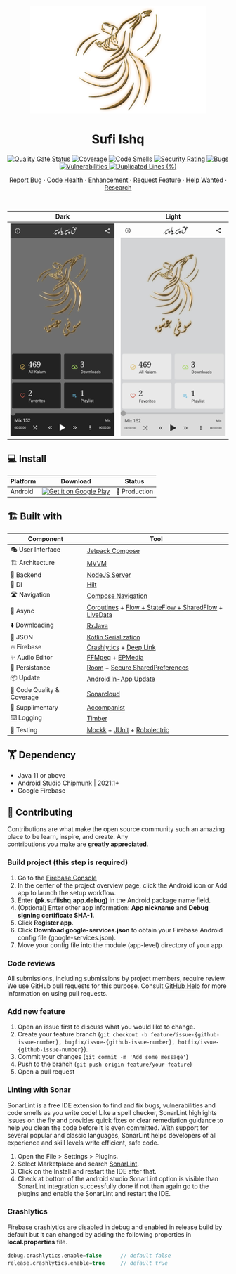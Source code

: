 <div align="center">  
<img src="app/src/main/res/drawable-xxxhdpi/logo.png?raw=true" width="400" />  
<h1 align="center">Sufi Ishq</h1>  
 
<a href="https://sonarcloud.io/summary/new_code?id=sufiishq_sufiishq-mobile">  
    <img alt="Quality Gate Status" src="https://sonarcloud.io/api/project_badges/measure?project=sufiishq_sufiishq-mobile&metric=alert_status" />  
</a>  
<a href="https://sonarcloud.io/summary/new_code?id=sufiishq_sufiishq-mobile">  
    <img alt="Coverage" src="https://sonarcloud.io/api/project_badges/measure?project=sufiishq_sufiishq-mobile&metric=coverage" />  
</a>  
<a href="https://sonarcloud.io/summary/new_code?id=sufiishq_sufiishq-mobile">  
    <img alt="Code Smells" src="https://sonarcloud.io/api/project_badges/measure?project=sufiishq_sufiishq-mobile&metric=code_smells" />  
</a>  
<a href="https://sonarcloud.io/summary/new_code?id=sufiishq_sufiishq-mobile">  
    <img alt="Security Rating" src="https://sonarcloud.io/api/project_badges/measure?project=sufiishq_sufiishq-mobile&metric=security_rating" />  
</a>  
<a href="https://sonarcloud.io/summary/new_code?id=sufiishq_sufiishq-mobil">  
    <img alt="Bugs" src="https://sonarcloud.io/api/project_badges/measure?project=sufiishq_sufiishq-mobile&metric=bugs" />  
</a>  
<a href="https://sonarcloud.io/summary/new_code?id=sufiishq_sufiishq-mobile">  
    <img alt="Vulnerabilities" src="https://sonarcloud.io/api/project_badges/measure?project=sufiishq_sufiishq-mobile&metric=vulnerabilities" />  
</a>  
<a href="https://sonarcloud.io/summary/new_code?id=sufiishq_sufiishq-mobile">  
    <img alt="Duplicated Lines (%)" src="https://sonarcloud.io/api/project_badges/measure?project=sufiishq_sufiishq-mobile&metric=duplicated_lines_density" />  
</a>

<br />

<p>
<a href="https://github.com/sufiishq/sufiishq-mobile/issues/new/choose">Report Bug</a>  
·  
<a href="https://github.com/sufiishq/sufiishq-mobile/issues/new/choose">Code Health</a>  
·  
<a href="https://github.com/sufiishq/sufiishq-mobile/issues/new/choose">Enhancement</a>  
·  
<a href="https://github.com/sufiishq/sufiishq-mobile/issues/new/choose">Request Feature</a>  
·  
<a href="https://github.com/sufiishq/sufiishq-mobile/issues/new/choose">Help Wanted</a>  
·  
<a href="https://github.com/sufiishq/sufiishq-mobile/issues/new/choose">Research</a>  
</p>
<br />
</div>  



| Dark | Light |
|-------|------|
|![](.github/screenshot_dark.jpg)|![](.github/screenshot_light.jpg)

## 💻 Install

| Platform | Download | Status |  
|----------|----------|--------|  
| Android  |<a href='https://play.google.com/store/apps/details?id=pk.sufiishq.app&pcampaignid=pcampaignidMKT-Other-global-all-co-prtnr-py-PartBadge-Mar2515-1'><img alt='Get it on Google Play' src='https://play.google.com/intl/en_us/badges/static/images/badges/en_badge_web_generic.png' width="200"/></a>| 💚 Production |  

## 🏗️️ Built with

| Component       | Tool                          |  
|----------------  |------------------------------    |  
| 🎭  User Interface    | [Jetpack Compose](https://developer.android.com/jetpack/compose)                |  
| 🏗  Architecture    | [MVVM](https://en.wikipedia.org/wiki/Model%E2%80%93view%E2%80%93viewmodel)                            |  
| 🧠  Backend    | [NodeJS Server](https://nodejs.org/en/)                            |  
| 💉  DI                | [Hilt](https://dagger.dev/hilt/)                        |  
| 🛣️  Navigation        | [Compose Navigation](https://developer.android.com/jetpack/compose/navigation)                        |  
| 🌊  Async            | [Coroutines](https://kotlinlang.org/docs/coroutines-overview.html) + [Flow + StateFlow + SharedFlow](https://kotlin.github.io/kotlinx.coroutines/kotlinx-coroutines-core/kotlinx.coroutines.flow/) + [LiveData](https://developer.android.com/topic/libraries/architecture/livedata)                |  
| ⬇️ Downloading            | [RxJava](https://github.com/ReactiveX/RxJava)                |  
| 📄  JSON            | [Kotlin Serialization](https://github.com/Kotlin/kotlinx.serialization)                            |  
| 🔥  Firebase            | [Crashlytics](https://firebase.google.com/docs/crashlytics) + [Deep Link](https://firebase.google.com/products/dynamic-links)                            |  
| ✨  Audio Editor            | [FFMpeg](https://ffmpeg.org/) + [EPMedia](https://github.com/yangjie10930/EpMedia)                            |  
| 💾  Persistance     | [Room](https://developer.android.com/training/data-storage/room) + [Secure SharedPreferences](https://developer.android.com/topic/security/data)   |  
| 📦️  Update     | [Android In-App Update](https://developer.android.com/guide/playcore/in-app-updates/kotlin-java)   |  
| 🧐  Code Quality & Coverage     | [Sonarcloud](https://sonarcloud.io/)   |  
| 🔧  Supplimentary   | [Accompanist](https://github.com/google/accompanist)  |  
| ⌨️  Logging            | [Timber](https://github.com/JakeWharton/timber)                            |  
| 🧪  Testing            | [Mockk](https://mockk.io/) + [JUnit](https://github.com/junit-team/junit5) + [Robolectric](http://robolectric.org/)   |  

## 🏋 Dependency

- Java 11 or above
- Android Studio Chipmunk | 2021.1+
- Google Firebase

## 🤝 Contributing

Contributions are what make the open source community such an amazing place to be learn, inspire, and create. Any  
contributions you make are **greatly appreciated**.

### Build project (this step is required)
1. Go to the [Firebase Console](https://console.firebase.google.com/)
2. In the center of the project overview page, click the Android icon or Add app to launch the setup workflow.
3. Enter **(pk.sufiishq.app.debug)** in the Android package name field.
4. (Optional) Enter other app information: **App nickname** and **Debug signing certificate SHA-1**.
5. Click **Register app**.
6. Click **Download google-services.json** to obtain your Firebase Android config file (google-services.json).
7. Move your config file into the module (app-level) directory of your app.

### Code reviews
All submissions, including submissions by project members, require review. We use GitHub pull requests for this purpose. Consult [GitHub Help](https://help.github.com/articles/about-pull-requests/) for more information on using pull requests.

### Add new feature
1. Open an issue first to discuss what you would like to change.
2. Create your feature branch (`git checkout -b feature/issue-{github-issue-number}, bugfix/issue-{github-issue-number}, hotfix/issue-{github-issue-number}`). 
3. Commit your changes (`git commit -m 'Add some message'`)
4. Push to the branch (`git push origin feature/your-feature`)
5. Open a pull request

### Linting with Sonar
SonarLint is a free IDE extension to find and fix bugs, vulnerabilities and code smells as you write code! Like a spell checker, SonarLint highlights issues on the fly and provides quick fixes or clear remediation guidance to help you clean the code before it is even committed. With support for several popular and classic languages, SonarLint helps developers of all experience and skill levels write efficient, safe code.

1. Open the File > Settings > Plugins.
2. Select Marketplace and search [SonarLint](https://plugins.jetbrains.com/plugin/7973-sonarlint).
3. Click on the Install and restart the IDE after that.
4. Check at bottom of the android studio SonarLint option is visible than SonarLint integration successfully done if not than again go to the plugins and enable the SonarLint and restart the IDE.

### Crashlytics
Firebase crashlytics are disabled in debug and enabled in release build by default but it can changed by adding the following properties in **local.properties** file.

```groovy
debug.crashlytics.enable=false      // default false
release.crashlytics.enable=true     // default true
```